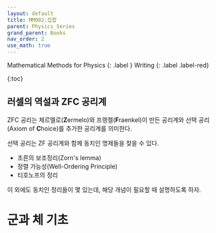 ```yaml
---
layout: default
title: MM002:집합
parent: Physics_Series
grand_parent: Books
nav_order: 2
use_math: true
---
```

Mathematical Methods for Physics
{: .label }
Writing
{: .label .label-red}


{:toc}

## 러셀의 역설과 ZFC 공리계

ZFC 공리는 체르멜로(**Z**ermelo)와 프렝켈(**F**raenkel)이 만든 공리계와 선택 공리(Axiom of **C**hoice)를 추가한 공리계를 의미한다.

선택 공리는 ZF 공리계와 함께 동치인 명제들을 찾을 수 있다. 

* 초른의 보조정리(Zorn's lemma)
* 정렬 가능성(Well-Ordering Principle)
* 티호노프의 정리

이 외에도 동치인 정리들이 몇 있는데, 해당 개념이 필요할 때 설명하도록 하자.



# 군과 체 기초


